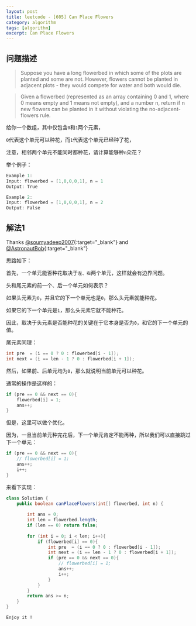 ```yaml
---
layout: post
title: leetcode - [605] Can Place Flowers
category: algorithm
tags: [algorithm]
excerpt: Can Place Flowers
---
```


## 问题描述  

> Suppose you have a long flowerbed in which some of the plots are planted and some are not. However, flowers cannot be planted in adjacent plots - they would compete for water and both would die.  

> Given a flowerbed (represented as an array containing 0 and 1, where 0 means empty and 1 means not empty), and a number n, return if n new flowers can be planted in it without violating the no-adjacent-flowers rule.  

给你一个数组，其中仅包含`0`和`1`两个元素，  

`0`代表这个单元可以种花，而`1`代表这个单元已经种了花，  

注意，相邻两个单元不能同时都种花，请计算能够种`n`朵花？  


举个例子：  

``` java
Example 1:
Input: flowerbed = [1,0,0,0,1], n = 1
Output: True

Example 2:
Input: flowerbed = [1,0,0,0,1], n = 2
Output: False
```


## 解法1  

Thanks [@soumyadeep2007](https://leetcode.com/problems/can-place-flowers/discuss/103898/Java-Greedy-solution-O(flowerbed)-beats-100){:target="_blank"}  and [@AstronautBob](https://leetcode.com/problems/can-place-flowers/discuss/103898/Java-Greedy-solution-O(flowerbed)-beats-100){:target="_blank"}  


思路如下：  

首先，一个单元能否种花取决于`左、右`两个单元，这样就会有边界问题。  

头和尾元素的前一个、后一个单元如何表示？  

如果头元素为`0`，并且它的下一个单元也是`0`，那么头元素就能种花。  

如果它的下一个单元是`1`，那么头元素它就不能种花。  

因此，取决于头元素是否能种花的关键在于它本身是否为`0`，和它的下一个单元的值。  

尾元素同理：  

``` java
int pre  = (i == 0 ? 0 : flowerbed[i - 1]);
int next = (i == len - 1 ? 0 : flowerbed[i + 1]);
```

然后，如果前、后单元均为`0`，那么就说明当前单元可以种花。  

通常的操作是这样的：  

``` java
if (pre == 0 && next == 0){
    flowerbed[i] = 1;
    ans++;
}
```

但是，这里可以做个优化。  

因为，一旦当前单元种完花后，下一个单元肯定不能再种，所以我们可以直接跳过下一个单元：  

``` java
if (pre == 0 && next == 0){
    // flowerbed[i] = 1;
    ans++;
    i++;
}
```

来看下实现：  


``` java
class Solution {
    public boolean canPlaceFlowers(int[] flowerbed, int n) {
        
        int ans = 0;
        int len = flowerbed.length;
        if (len == 0) return false;
        
        for (int i = 0; i < len; i++){
            if (flowerbed[i] == 0){
                int pre  = (i == 0 ? 0 : flowerbed[i - 1]);
                int next = (i == len - 1 ? 0 : flowerbed[i + 1]);
                if (pre == 0 && next == 0){
                    // flowerbed[i] = 1;
                    ans++;
                    i++;
                }
            }
        }
        return ans >= n;
    }
}
```

`Enjoy it ! `